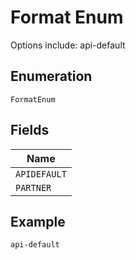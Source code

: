 
# Format Enum

Options include: api-default

## Enumeration

`FormatEnum`

## Fields

| Name |
|  --- |
| `APIDEFAULT` |
| `PARTNER` |

## Example

```
api-default
```

